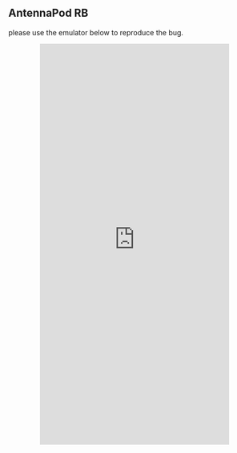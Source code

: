 ## AntennaPod RB

please use the emulator below to reproduce the bug.

<p align="center">
<iframe
  src="https://appetize.io/embed/vpyd4p7h4f49xwe87zvj9ajxcw?device=nexus5&scale=75&orientation=portrait&osVersion=8.1"
  width="378px" height="800px" frameborder="0" scrolling="no"></iframe>
  </p>